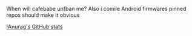 When will cafebabe unfban me?
Also i comile Android firmwares pinned repos should make it obvious


[!Anurag's GitHub stats](https://github-readme-stats.vercel.app/api?username=newuserbtw&show_icons=true)
